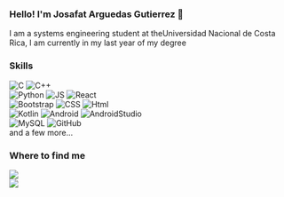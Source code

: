 ### Hello! I'm Josafat Arguedas Gutierrez 👋

<!--
**07fafa/07fafa** is a ✨ _special_ ✨ repository because its `README.md` (this file) appears on your GitHub profile.
-->

I am a systems engineering student at theUniversidad Nacional de Costa Rica, I am currently in my last year of my degree

### Skills
![C](https://img.shields.io/badge/c-blue?style=for-the-badge&logo=c&labelColor=101010 )
![C++](https://img.shields.io/badge/C++-blue?style=for-the-badge&logo=cplusplus&labelColor=101010 )</br>
![Python](https://img.shields.io/badge/Python-3876BF?style=for-the-badge&logo=python&labelColor=101010 )
![JS](https://img.shields.io/badge/JavaScript-yellow?style=for-the-badge&logo=javascript&labelColor=101010 )
![React](https://img.shields.io/badge/React-AEDEFC?style=for-the-badge&logo=react&labelColor=101010 )</br>
![Bootstrap](https://img.shields.io/badge/bootstrap-purple?style=for-the-badge&logo=bootstrap&labelColor=101010 )
![CSS](https://img.shields.io/badge/CSS-blue?style=for-the-badge&logo=cssmodules&labelColor=101010 )
![Html](https://img.shields.io/badge/HTML-orange?style=for-the-badge&logo=html5&labelColor=101010 )</br>
![Kotlin](https://img.shields.io/badge/Kotlin-9D76C1?style=for-the-badge&logo=kotlin&labelColor=101010 )
![Android](https://img.shields.io/badge/Android-3DOCB4?style=for-the-badge&logo=android&logoColor=white&labelColor=101010)
![AndroidStudio](https://img.shields.io/badge/androidstudio-3DOCB4?style=for-the-badge&logo=androidstudio&logoColor=white&labelColor=101010)</br>
![MySQL](https://img.shields.io/badge/MySQL-3876BF?style=for-the-badge&logo=mysql&labelColor=101010 )
![GitHub](https://img.shields.io/badge/GitHub-grey?style=for-the-badge&logo=github&labelColor=101010)</br>
and a few more...


### Where to find me
[![](https://img.shields.io/badge/Likedin-darkblue?style=for-the-badge&logo=linkedin)](https://www.linkedin.com/in/josafat-arguedas/)</br>
[![](https://img.shields.io/badge/josaarguedasguti@gmail.com-red?style=for-the-badge&logo=Gmail&labelColor=101010)](mailto:josaarguedasguti@gmail.com)
